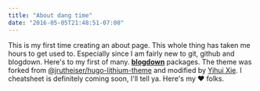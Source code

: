```yaml
---
title: "About dang time"
date: "2016-05-05T21:48:51-07:00"
---
```


This is my first time creating an about page. This whole thing has taken me hours to get used to. Especially since I am fairly new to git, github and blogdown. Here's to my first of many. [**blogdown**](https://github.com/uramnama/newdefault) packages. The theme was forked from [@jrutheiser/hugo-lithium-theme](https://github.com/jrutheiser/hugo-lithium-theme) and modified by [Yihui Xie](https://github.com/yihui/hugo-lithium). I cheatsheet is definitely coming soon, I'll tell ya. Here's my :heart: folks.
